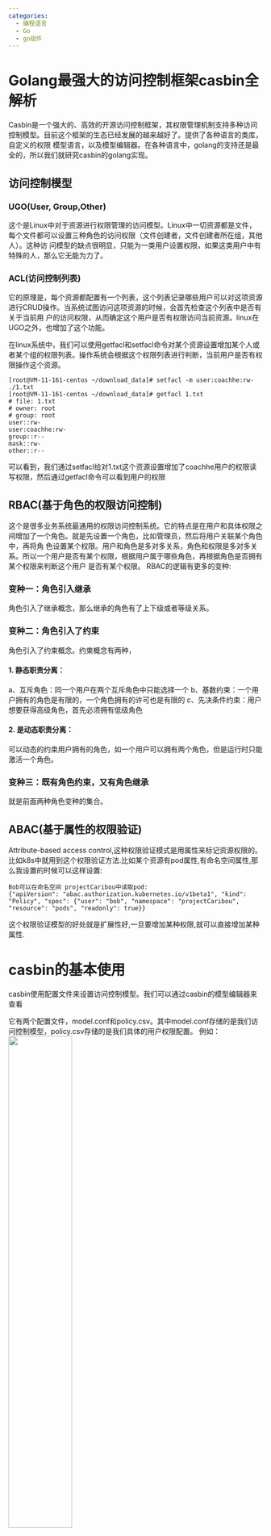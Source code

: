 ```yaml
---
categories:
  - 编程语言
  - Go
  - go组件
---
```

# Golang最强⼤的访问控制框架casbin全解析

Casbin是⼀个强⼤的、⾼效的开源访问控制框架，其权限管理机制⽀持多种访问控制模型。⽬前这个框架的⽣态已经发展的越来越好了。提供了各种语⾔的类库，⾃定义的权限
模型语⾔，以及模型编辑器。在各种语⾔中，golang的⽀持还是最全的，所以我们就研究casbin的golang实现。


## 访问控制模型
### UGO(User, Group,Other)
这个是Linux中对于资源进⾏权限管理的访问模型。Linux中⼀切资源都是⽂件，每个⽂件都可以设置三种⾓⾊的访问权限（⽂件创建者，⽂件创建者所在组，其他⼈）。这种访
问模型的缺点很明显，只能为⼀类⽤户设置权限，如果这类⽤户中有特殊的⼈，那么它⽆能为⼒了。

### ACL(访问控制列表)
它的原理是，每个资源都配置有⼀个列表，这个列表记录哪些⽤户可以对这项资源进⾏CRUD操作。当系统试图访问这项资源的时候，会⾸先检查这个列表中是否有关于当前⽤
户的访问权限，从⽽确定这个⽤户是否有权限访问当前资源。linux在UGO之外，也增加了这个功能。

在linux系统中，我们可以使用getfacl和setfacl命令对某个资源设置增加某个人或者某个组的权限列表。操作系统会根据这个权限列表进行判断，当前用户是否有权限操作这个资源。

```shell
[root@VM-11-161-centos ~/download_data]# setfacl -m user:coachhe:rw- ./1.txt 
[root@VM-11-161-centos ~/download_data]# getfacl 1.txt 
# file: 1.txt
# owner: root
# group: root
user::rw-
user:coachhe:rw-
group::r--
mask::rw-
other::r--
```

可以看到，我们通过setfacl给对1.txt这个资源设置增加了coachhe用户的权限读写权限，然后通过getfacl命令可以看到用户的权限

## RBAC(基于角色的权限访问控制)
这个是很多业务系统最通⽤的权限访问控制系统。它的特点是在⽤户和具体权限之间增加了⼀个⾓⾊。就是先设置⼀个⾓⾊，⽐如管理员，然后将⽤户关联某个⾓⾊中，再将⾓
⾊设置某个权限。⽤户和⾓⾊是多对多关系，⾓⾊和权限是多对多关系。所以⼀个⽤户是否有某个权限，根据⽤户属于哪些⾓⾊，再根据⾓⾊是否拥有某个权限来判断这个⽤户
是否有某个权限。
RBAC的逻辑有更多的变种:
### 变种一：角色引入继承 
角色引入了继承概念，那么继承的角色有了上下级或者等级关系。 
### 变种二：角色引入了约束 
角色引入了约束概念。约束概念有两种，
#### 1. 静态职责分离： 
a、互斥角色：同一个用户在两个互斥角色中只能选择一个 
b、基数约束：一个用户拥有的角色是有限的，一个角色拥有的许可也是有限的 
c、先决条件约束：用户想要获得高级角色，首先必须拥有低级角色 
#### 2. 是动态职责分离： 
可以动态的约束用户拥有的角色，如一个用户可以拥有两个角色，但是运行时只能激活一个角色。 
### 变种三：既有角色约束，又有角色继承 
就是前面两种角色变种的集合。

## ABAC(基于属性的权限验证) 
Attribute-based access control,这种权限验证模式是用属性来标记资源权限的。
比如k8s中就用到这个权限验证方法.比如某个资源有pod属性,有命名空间属性,那么我设置的时候可以这样设置: 

```shell
Bob可以在命名空间 projectCaribou中读取pod: 
{"apiVersion": "abac.authorization.kubernetes.io/v1beta1", "kind": "Policy", "spec": {"user": "bob", "namespace": "projectCaribou", "resource": "pods", "readonly": true}} 
```

这个权限验证模型的好处就是扩展性好,一旦要增加某种权限,就可以直接增加某种属性.

# casbin的基本使用
casbin使用配置文件来设置访问控制模型。我们可以通过casbin的模型编辑器来查看

它有两个配置文件，model.conf和policy.csv。其中model.conf存储的是我们访问控制模型，policy.csv存储的是我们具体的用户权限配置。
例如：
<img src="https://coachhe-1305181419.cos.ap-guangzhou.myqcloud.com/Redis/20220517113604.png" width = "50%" />

使用示例：
```go
package main

import (
  "fmt"
  "log"

  "github.com/casbin/casbin/v2"
)

func check(e *casbin.Enforcer, sub, obj, act string) {
  ok, _ := e.Enforce(sub, obj, act)
  if ok {
    fmt.Printf("%s CAN %s %s\n", sub, act, obj)
  } else {
    fmt.Printf("%s CANNOT %s %s\n", sub, act, obj)
  }
}

func main() {
  e, err := casbin.NewEnforcer("./model.conf", "./policy.csv")
  if err != nil {
    log.Fatalf("NewEnforecer failed:%v\n", err)
  }

  check(e, "dajun", "data1", "read")
  check(e, "lizi", "data2", "write")
  check(e, "dajun", "data1", "write")
  check(e, "dajun", "data2", "read")
}```

```go
e, err := casbin.NewEnforcer("./model.conf", "./policy.csv")
```

主要看这一行，通过两个配置文件创建了一个Enforcer。

当然，casbin 可以读取具体 policy 的时候不仅仅可以通过 csv ⽂件进⾏读取，也可以通过数据库进⾏读取。这样我们甚⾄可以写⼀个⽤户管理后台来配置不同的⽤户权限。
model.conf 也是可以从配置⽂件中获取，也可以从代码中获取，从代码中获取就可以扩展为先读取数据库，再代码加载。但是 model.conf ⼀旦修改，对应的 policy 就需要进⾏
同步修改，所以 model 在⼀个系统中不要进⾏频繁修改。

## PML
在看完上面两个配置文件`./model.conf`和`./policy.csv`时候是不是一脸懵？要了解配置文件，我们需要先了解一下PML语言：
PML(PERM modeling language)。其中的 PERM 指的是 Policy-Effect-Request-Matcher 。

### Request
代表请求。看我们上面的例子：
```pml
[request_definition]
r = sub, obj, act
```

代表一个请求有三个标准元素，请求主体，请求对象，请求操作
### Policy和Policy_Rule
Policy 代表策略，它表示具体的权限定义的规则是什么
在policy.csv文件中定义的策略就是policy_rule。它和Policy是一一对应的。
例如我们上面的例子：
```pml
[policy_definition]
p = sub, obj, act
```

我们定义了 policy 的规则如此，那么我们在 policy.csv 中每⼀⾏定义的 policy_rule 就必须和这个属性⼀⼀对应。

<img src="https://coachhe-1305181419.cos.ap-guangzhou.myqcloud.com/Redis/20220517114718.png" width = "50%" />
可以看到，policy.csv和policy_definition中的属性一一对应，所以在我们这里，sub=dajun,obj=data1,act=read，代表dajun(p.sub=dajun)可以对data1(p.obj=data1)进行read(p.act=read)操作这个规则。
因此dajun can read data1

policy默认的最后一个属性为决策结果，字段名为eft，默认值为allow，也就是说，通过的情况下，p.eft就设置为allow

### Matcher

有请求，有规则，那么请求是否匹配某个规则，则是matcher进行判断的
比如我们这里这个：
```pml
[matchers]
m = r.sub == p.sub && r.obj == p.obj && r.act == p.act
```

表示当`r.sub == p.sub && r.obj == p.obj && r.act == p.act`的时候返回true，否则返回false

### Effect
Effect ⽤来判断如果⼀个请求满⾜了规则，是否需要同意请求。它的规则⽐较复杂⼀些。

比如我们这里：
```pml
[policy_effect]
e = some(where (p.eft == allow))
```

这里的some表示括号中的表达式个数大于等于1就行。
我们这句话的意思就是将request和所有policy比对完之后，所有policy的策略结果(p.eft)为allow的个数>=1，整个请求的策略就是true

## 自定义函数
⾃定义函数是在 matcher 中使⽤的。我们可以⾃⼰定义⼀个函数，然后注册进enforcer，在matcher中我们就可以使⽤了。

```go
func KeyMatch(key1 string, key2 string) bool {
	// i用来看*在key2中的哪个位置
    i := strings.Index(key2, "*")
	// 如果key2中没有*，那么直接比较key1和key2
    if i == -1 {
        return key1 == key2
    }
    
    if len(key1) > i {
        return key1[:i] == key2[:i]
    }
    return key1 == key2[:i]
}
func KeyMatchFunc(args ...interface{}) (interface{}, error) {
    name1 := args[0].(string)
    name2 := args[1].(string)
    return (bool)(KeyMatch(name1, name2)), nil
}
e.AddFunction("my_func", KeyMatchFunc)
```

在这里我们定义了一个函数KeyMatchFunc，比较key1和key2，然后将其注册进了e中，这样我们就可以在matcher中直接使用了：

```pml
// 配置⽂件中就可以这样写了
[matchers]
m = r.sub == p.sub && my_func(r.obj, p.obj) && r.act == p.act
```


### casbin中的自定义函数

| Function   | arg1                                       | arg2                                                   |
| ---------- | ------------------------------------------ | ------------------------------------------------------ |
| KeyMatch   | a URL path like `/alice_data/resource1`    | a URL path or a `*` like `/alice_data/*`               |
| KeyMatch2  | a URL path like `/alice_data/resource1`    | a URL path or a `:` like `/alice_data/:resource`       |
| KeyMatch3  | a URL path like `/alice_data/resource1`    | a URL path or a `{}` like `/alice_data/{resource}`     |
| KeyMatch4  | a URL path like `/alice_data/123/book/123` | a URL path or a `{}` like `/alice_data/{id}/book/{id}` |
| regexMatch | any sthing                                 | a regular expression pattern                           |
| ipMatch    | an IP address like  `192.168.2.123`        | an IP address or a CIDR like `192.168.2.0/24`          |


## 部分理解
1 我们先定义属性，通⽤的⼀些属性如 subject, object, action。
2 定义的属性可以作为 Request 的属性，也可以作为 Policy的属性。
3 Policy_Rule 是 Policy 的具体规则。
4 使⽤定义的 Matcher 将 Request 和 Policy 进⾏匹配，这个匹配的过程可能使⽤到⾃定义函数。
5 所有的 Policy 匹配完成的结果，通过 Effect 规则得出最终是否可以访问的结果。


## 例子
### ACL
```yml
[request_definition]  
r = sub, obj, act  
  
[policy_definition]  
p = sub, obj, act  
  
[policy_effect]  
e = some(where (p.eft == allow))  
  
[matchers]  
m = r.sub == p.sub && r.obj == p.obj && r.act == p.act || r.sub == "root"
```

Request:
```shell
alice, data1, read
```

这里例子中定义一个Policy_Rule：alice对data1有read权限，当request(alice,data1,read)进来时，它匹配其中一条规则，所以some之后的最终结果为true

### RESTFUL
RESTFUL接口使用URL和HTTP请求方法表示资源的增删改查，那么我们可以用KeyMatch等函数来判断是否可以进行某个请求

```yml
[request_definition]  
r = sub, obj, act  
  
[policy_definition]  
p = sub, obj, act  
  
[policy_effect]  
e = some(where (p.eft == allow))  
  
[matchers]  
m = r.sub == p.sub && (keyMatch2(r.obj, p.obj) || keyMatch(r.obj, p.obj)) && (r.act == p.act || p.act == "*")
```


Request:
```shell
alice, /alice_data/hello, GET
```

当请求进来时，KeyMatch会判断alice对hello资源是否有GET权限，如果有则判断为true


# 总结
Casbin ⽀持的权限模型有：
* ACL (Access Control List, 访问控制列表)
* 具有超级⽤户的 ACL
* 没有⽤户的 ACL: 对于没有⾝份验证或⽤户登录的系统尤其有⽤。
* 没有资源的 ACL: 某些场景可能只针对资源的类型, ⽽不是单个资源, 诸如 write-article, read-log等权限。它不控制对特定⽂章或⽇志的访问。
* RBAC (基于⾓⾊的访问控制)
* ⽀持资源⾓⾊的RBAC: ⽤户和资源可以同时具有⾓⾊ (或组)。
* ⽀持域/租户的RBAC: ⽤户可以为不同的域/租户设置不同的⾓⾊集。
* ABAC (基于属性的访问控制): ⽀持利⽤resource.Owner这种语法糖获取元素的属性。
* RESTful: ⽀持路径, 如 `/res/*`, `/res/:id` 和 HTTP ⽅法, 如 `GET`, `POST`, `PUT`, `DELETE`。
* 拒绝优先: ⽀持允许和拒绝授权, 拒绝优先于允许。


